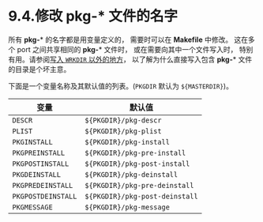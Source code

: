 # 9.4.修改 pkg-\* 文件的名字

所有 **pkg-*** 的名字都是用变量定义的， 需要时可以在 **Makefile** 中修改。 这在多个 port 之间共享相同的 **pkg-*** 文件时， 或在需要向其中一个文件写入时， 特别有用。请参阅[写入 `WRKDIR` 以外的地方](https://docs.freebsd.org/en/books/porters-handbook/porting-dads/index.html#porting-wrkdir)， 以了解为什么直接写入包含 **pkg-*** 文件的目录是个坏主意。

下面是一个变量名称及其默认值的列表。(`PKGDIR` 默认为 `${MASTERDIR}`)。

| 变量 | 默认值 |
| --- | --------- |
| `DESCR` | `${PKGDIR}/pkg-descr` |
| `PLIST` | `${PKGDIR}/pkg-plist` |
| `PKGINSTALL` | `${PKGDIR}/pkg-install` |
| `PKGPREINSTALL` | `${PKGDIR}/pkg-pre-install` |
| `PKGPOSTINSTALL` | `${PKGDIR}/pkg-post-install` |
| `PKGDEINSTALL` | `${PKGDIR}/pkg-deinstall` |
| `PKGPREDEINSTALL` | `${PKGDIR}/pkg-pre-deinstall` |
| `PKGPOSTDEINSTALL` | `${PKGDIR}/pkg-post-deinstall` |
| `PKGMESSAGE` | `${PKGDIR}/pkg-message` |

